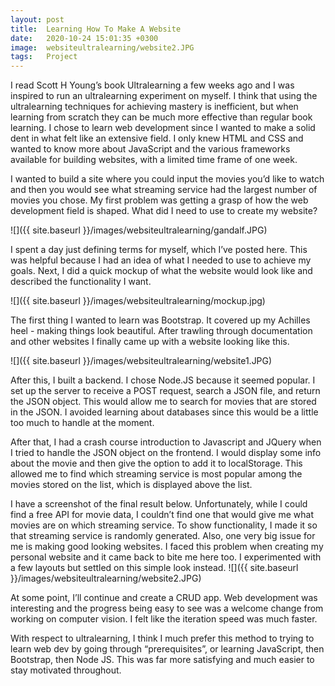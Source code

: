 ```yaml
---
layout: post
title:  Learning How To Make A Website
date:   2020-10-24 15:01:35 +0300
image:  websiteultralearning/website2.JPG
tags:   Project
---
```


I read Scott H Young’s book Ultralearning a few weeks ago and I was inspired to run an ultralearning experiment on myself. I think that using the ultralearning techniques for achieving mastery is inefficient, but when learning from scratch they can be much more effective than regular book learning. I chose to learn web development since I wanted to make a solid dent in what felt like an extensive field. I only knew HTML and CSS and wanted to know more about JavaScript and the various frameworks available for building websites, with a limited time frame of one week.

I wanted to build a site where you could input the movies you’d like to watch and then you would see what streaming service had the largest number of movies you chose. My first problem was getting a grasp of how the web development field is shaped. What did I need to use to create my website?

![]({{ site.baseurl }}/images/websiteultralearning/gandalf.JPG)

I spent a day just defining terms for myself, which I’ve posted here. This was helpful because I had an idea of what I needed to use to achieve my goals. Next, I did a quick mockup of what the website would look like and described the functionality I want.

![]({{ site.baseurl }}/images/websiteultralearning/mockup.jpg)

The first thing I wanted to learn was Bootstrap. It covered up my Achilles heel - making things look beautiful. After trawling through documentation and other websites I finally came up with a website looking like this.

![]({{ site.baseurl }}/images/websiteultralearning/website1.JPG)

After this, I built a backend. I chose Node.JS because it seemed popular. I set up the server to receive a POST request, search a JSON file, and return the JSON object. This would allow me to search for movies that are stored in the JSON. I avoided learning about databases since this would be a little too much to handle at the moment.

After that, I had a crash course introduction to Javascript and JQuery when I tried to handle the JSON object on the frontend. I would display some info about the movie and then give the option to add it to localStorage. This allowed me to find which streaming service is most popular among the movies stored on the list, which is displayed above the list.

I have a screenshot of the final result below. Unfortunately, while I could find a free API for movie data, I couldn’t find one that would give me what movies are on which streaming service. To show functionality, I made it so that streaming service is randomly generated. Also, one very big issue for me is making good looking websites. I faced this problem when creating my personal website and it came back to bite me here too. I experimented with a few layouts but settled on this simple look instead.
![]({{ site.baseurl }}/images/websiteultralearning/website2.JPG)

At some point, I’ll continue and create a CRUD app. Web development was interesting and the progress being easy to see was a welcome change from working on computer vision. I felt like the iteration speed was much faster.

With respect to ultralearning, I think I much prefer this method to trying to learn web dev by going through “prerequisites”,  or learning JavaScript, then Bootstrap, then Node JS. This was far more satisfying and much easier to stay motivated throughout.
